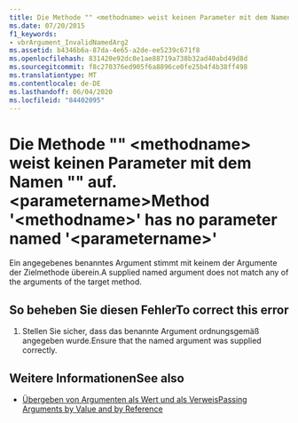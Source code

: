 ```yaml
---
title: Die Methode "" <methodname> weist keinen Parameter mit dem Namen "" auf. <parametername>
ms.date: 07/20/2015
f1_keywords:
- vbrArgument_InvalidNamedArg2
ms.assetid: b4346b6a-87da-4e65-a2de-ee5239c671f8
ms.openlocfilehash: 831420e92dc8e1ae88719a738b32ad40abd49d8d
ms.sourcegitcommit: f8c270376ed905f6a8896ce0fe25b4f4b38ff498
ms.translationtype: MT
ms.contentlocale: de-DE
ms.lasthandoff: 06/04/2020
ms.locfileid: "84402095"
---
```

# <a name="method-methodname-has-no-parameter-named-parametername"></a><span data-ttu-id="1afca-102">Die Methode "" \<methodname> weist keinen Parameter mit dem Namen "" auf. \<parametername></span><span class="sxs-lookup"><span data-stu-id="1afca-102">Method '\<methodname>' has no parameter named '\<parametername>'</span></span>
<span data-ttu-id="1afca-103">Ein angegebenes benanntes Argument stimmt mit keinem der Argumente der Zielmethode überein.</span><span class="sxs-lookup"><span data-stu-id="1afca-103">A supplied named argument does not match any of the arguments of the target method.</span></span>  
  
## <a name="to-correct-this-error"></a><span data-ttu-id="1afca-104">So beheben Sie diesen Fehler</span><span class="sxs-lookup"><span data-stu-id="1afca-104">To correct this error</span></span>  
  
1. <span data-ttu-id="1afca-105">Stellen Sie sicher, dass das benannte Argument ordnungsgemäß angegeben wurde.</span><span class="sxs-lookup"><span data-stu-id="1afca-105">Ensure that the named argument was supplied correctly.</span></span>  
  
## <a name="see-also"></a><span data-ttu-id="1afca-106">Weitere Informationen</span><span class="sxs-lookup"><span data-stu-id="1afca-106">See also</span></span>

- [<span data-ttu-id="1afca-107">Übergeben von Argumenten als Wert und als Verweis</span><span class="sxs-lookup"><span data-stu-id="1afca-107">Passing Arguments by Value and by Reference</span></span>](../programming-guide/language-features/procedures/passing-arguments-by-value-and-by-reference.md)
